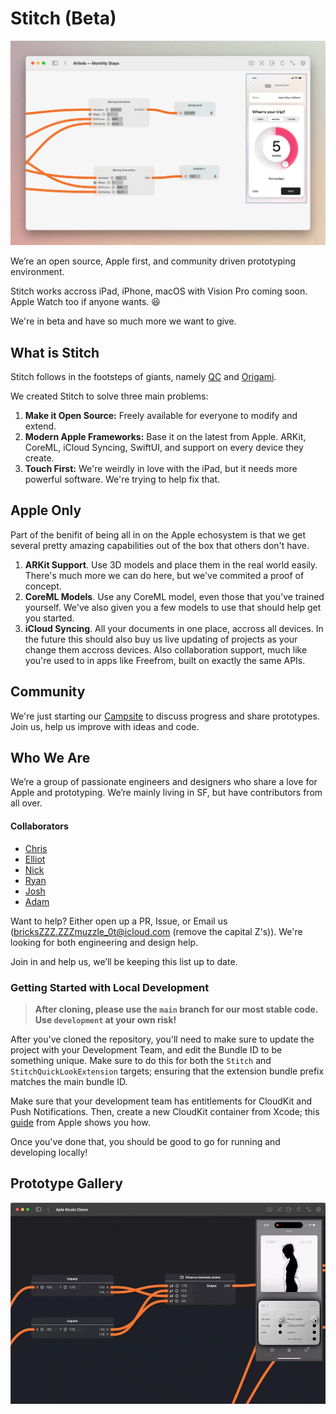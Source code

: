 # Stitch (Beta)

![header](README_Assets/airbnb-monthystays.png)

We’re an open source, Apple first, and community driven prototyping environment.

Stitch works accross iPad, iPhone, macOS with Vision Pro coming soon. Apple Watch too if anyone wants. 😆

We're in beta and have so much more we want to give.

## What is Stitch
Stitch follows in the footsteps of giants, namely [QC](https://en.wikipedia.org/wiki/Quartz_Composer) and [Origami](http://origami.design).

We created Stitch to solve three main problems:

1. **Make it Open Source:** Freely available for everyone to modify and extend.
2. **Modern Apple Frameworks:** Base it on the latest from Apple. ARKit, CoreML, iCloud Syncing, SwiftUI, and support on every device they create.
3. **Touch First:** We're weirdly in love with the iPad, but it needs more powerful software. We're trying to help fix that.

## Apple Only
Part of the benifit of being all in on the Apple echosystem is that we get several pretty amazing capabilities out of the box that others don't have.

1. **ARKit Support**. Use 3D models and place them in the real world easily. There's much more we can do here, but we've commited a proof of concept.
2. **CoreML Models**. Use any CoreML model, even those that you've trained yourself. We've also given you a few models to use that should help get you started.
3. **iCloud Syncing**. All your documents in one place, accross all devices. In the future this should also buy us live updating of projects as your change them accross devices. Also collaboration support, much like you're used to in apps like Freefrom, built on exactly the same APIs.

## Community

We're just starting our [Campsite](https://app.campsite.co/stitch/posts) to discuss progress and share prototypes. Join us, help us improve with ideas and code. 

## Who We Are

We’re a group of passionate engineers and designers who share a love for Apple and prototyping. We’re mainly living in SF, but have contributors from all over.

#### Collaborators
* [Chris](https://github.com/pianostringquartet)
* [Elliot](https://x.com/ellbosch)
* [Nick](https://x.com/nickarner)
* [Ryan](https://www.ryapapap.com)
* [Josh](https://x.com/joshuapekera)
* [Adam](https://adammenges.com)

Want to help? Either open up a PR, Issue, or Email us (bricksZZZ.ZZZmuzzle_0t@icloud.com (remove the capital Z's)). We're looking for both engineering and design help.

Join in and help us, we’ll be keeping this list up to date.

### Getting Started with Local Development

> **After cloning, please use the `main` branch for our most stable code. Use `development` at your own risk!**

After you've cloned the repository, you'll need to make sure to update the project with your Development Team, and edit the Bundle ID to be something unique. Make sure to do this for both the `Stitch` and `StitchQuickLookExtension` targets; ensuring that the extension bundle prefix matches the main bundle ID.

Make sure that your development team has entitlements for CloudKit and Push Notifications. Then, create a new CloudKit container from Xcode; this [guide](https://developer.apple.com/documentation/cloudkit/enabling_cloudkit_in_your_app#3403299) from Apple shows you how. 

Once you've done that, you should be good to go for running and developing locally!

## Prototype Gallery
![prototype](README_Assets/CleanShot2024-06-25at23.07.52.gif)
